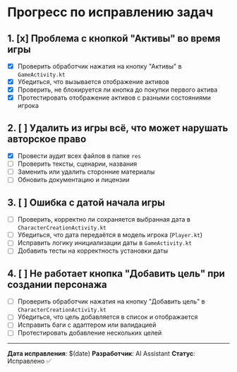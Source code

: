 # Прогресс по исправлению задач

## 1. [x] Проблема с кнопкой "Активы" во время игры
- [x] Проверить обработчик нажатия на кнопку "Активы" в `GameActivity.kt`
- [x] Убедиться, что вызывается отображение активов
- [x] Проверить, не блокируется ли кнопка до покупки первого актива
- [x] Протестировать отображение активов с разными состояниями игрока

## 2. [ ] Удалить из игры всё, что может нарушать авторское право
- [x] Провести аудит всех файлов в папке `res`
- [ ] Проверить тексты, сценарии, названия
- [ ] Заменить или удалить сторонние материалы
- [ ] Обновить документацию и лицензии

## 3. [ ] Ошибка с датой начала игры
- [ ] Проверить, корректно ли сохраняется выбранная дата в `CharacterCreationActivity.kt`
- [ ] Убедиться, что дата передаётся в модель игрока (`Player.kt`)
- [ ] Исправить логику инициализации даты в `GameActivity.kt`
- [ ] Добавить тесты на корректность установки даты

## 4. [ ] Не работает кнопка "Добавить цель" при создании персонажа
- [ ] Проверить обработчик нажатия на кнопку "Добавить цель" в `CharacterCreationActivity.kt`
- [ ] Убедиться, что цель добавляется в список и отображается
- [ ] Исправить баги с адаптером или валидацией
- [ ] Протестировать добавление нескольких целей

---

**Дата исправления**: $(date)
**Разработчик**: AI Assistant
**Статус**: Исправлено ✅